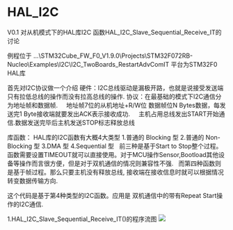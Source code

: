 # HAL_I2C
V0.1 对从机模式下的HAL库I2C 函数HAL_I2C_Slave_Sequential_Receive_IT的讨论

例程位于 ...\STM32Cube_FW_F0_V1.9.0\Projects\STM32F072RB-Nucleo\Examples\I2C\I2C_TwoBoards_RestartAdvComIT
平台为STM32F0 HAL库

首先对I2C协议做一个介绍
硬件：I2C总线驱动是漏极开路，也就是说接受发送端只有拉低总线的操作而没有拉高总线的操作.
协议：在最基础的模式下I2C通信分为地址帧和数据帧.
      地址帧7位的从机地址+R/W位 数据帧位N Bytes数据，每发送完1 Byte接收端就要发出ACK表示接收成功.
      主机占用总线发出START开始通信.数据发送完毕后主机发送STOP标志释放总线

库函数：
  HAL库的I2C函数有大概4大类型
    1.普通的 Blocking 型
    2.普通的 Non-Blocking 型
    3.DMA 型
    4.Sequential 型
    前三种是基于Start to Stop整个过程。函数需要设置TIMEOUT就可以直接使用。对于MCU操作Sensor,Bootload其他设备等操作而言很方便，但是对于双机通信的情况则兼容性不强.
    而第四种函数则是基于帧过程。那么只要主机没有释放总线, 接收端在接收信息时就可以根据情况转变数据传输方向.
  
  
这个代码是基于第4种类型的I2C函数。应用是 双机通信中的带有Repeat Start操作的I2C通信.

1.HAL_I2C_Slave_Sequential_Receive_IT()的程序流图
![](https://github.com/stonechenSJ/HAL_I2C/blob/master/HAL_I2C%20structure.png)
